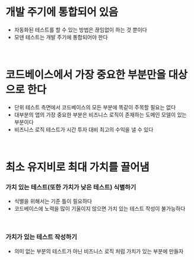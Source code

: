 # 개발 주기에 통합되어 있음

- 자동화된 테스트를 할 수 있는 방법은 끊임없이 하는 것 뿐이다
- 모덴 테스트는 개발 주기에 통합되어야 한다

<br>

# 코드베이스에서 가장 중요한 부분만을 대상으로 한다

- 단위 테스트 측면에서 코드베이스의 모든 부분에 똑같이 주목할 필요는 없다
- 대부분의 앱의 가장 중요한 부분은 비즈니스 로직이 존재하는 도메인 모델이 있는 부분이다
- 비즈니스 로직 테스트가 시간 투자 대비 최고의 수익을 낼 수 있다

<br>

# 최소 유지비로 최대 가치를 끌어냄

### 가치 있는 테스트(또한 가치가 낮은 테스트) 식별하기

- 식별을 위해서는 기준 틀이 필요하다
- 코드베이스에 노력을 많이 기울이지 않으면 가치 있는 테스트 작성이 불가능하다

<br>

### 가치가 있는 테스트 작성하기

- 의미 없는 부분의 테스트가 아닌 비즈니스 로직 처럼 가치가 있는 부분에 만들자
